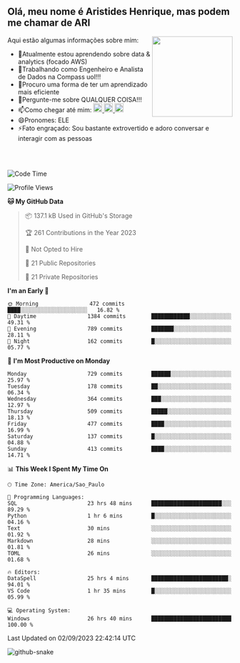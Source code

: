 ## Olá, meu nome é Aristides Henrique, mas podem me chamar de ARI

<div >
Aqui estão algumas informações sobre mim:<img align="right" height="180em" src="https://user-images.githubusercontent.com/97318481/177042589-45d62122-82a9-4a32-b3a7-87b322825b2f.png">
</div>

- 🌱Atualmente estou aprendendo sobre data & analytics (focado AWS)
- 👯Trabalhando como Engenheiro e Analista de Dados na Compass uol!!!
- 🤔Procuro uma forma de ter um aprendizado mais eficiente
- 💬Pergunte-me sobre QUALQUER COISA!!!
- 📫Como chegar até mim:
  <a href="https://www.instagram.com/aryhenry/" target="_blank">
  <img src="https://img.shields.io/badge/-Instagram-%23E4405F?style=for-the-badge&logo=instagram&logoColor=black" height="20px">
  </a>
  <a href="https://www.linkedin.com/in/aristides-henrique/" target="_blank">
  <img src="https://img.shields.io/badge/-LinkedIn-%230077B5?style=for-the-badge&logo=linkedin&logoColor=black" height="20px">
  </a> 
  <a href="mailto:arihenriqueuna@gmail.com">
  <img src="https://img.shields.io/badge/-Gmail-%23333?style=for-the-badge&logo=gmail&logoColor=white" height="20px">
  </a>
- 😄Pronomes: ELE
- ⚡Fato engraçado: Sou bastante extrovertido e adoro conversar e interagir com as pessoas
<br/>
<br/>


<!--START_SECTION:waka-->
![Code Time](http://img.shields.io/badge/Code%20Time-1%2C152%20hrs%206%20mins-blue)

![Profile Views](http://img.shields.io/badge/Profile%20Views-31-blue)

**🐱 My GitHub Data** 

> 📦 137.1 kB Used in GitHub's Storage 
 > 
> 🏆 261 Contributions in the Year 2023
 > 
> 🚫 Not Opted to Hire
 > 
> 📜 21 Public Repositories 
 > 
> 🔑 21 Private Repositories 
 > 
**I'm an Early 🐤** 

```text
🌞 Morning                472 commits         ████░░░░░░░░░░░░░░░░░░░░░   16.82 % 
🌆 Daytime                1384 commits        ████████████░░░░░░░░░░░░░   49.31 % 
🌃 Evening                789 commits         ███████░░░░░░░░░░░░░░░░░░   28.11 % 
🌙 Night                  162 commits         █░░░░░░░░░░░░░░░░░░░░░░░░   05.77 % 
```
📅 **I'm Most Productive on Monday** 

```text
Monday                   729 commits         ██████░░░░░░░░░░░░░░░░░░░   25.97 % 
Tuesday                  178 commits         ██░░░░░░░░░░░░░░░░░░░░░░░   06.34 % 
Wednesday                364 commits         ███░░░░░░░░░░░░░░░░░░░░░░   12.97 % 
Thursday                 509 commits         █████░░░░░░░░░░░░░░░░░░░░   18.13 % 
Friday                   477 commits         ████░░░░░░░░░░░░░░░░░░░░░   16.99 % 
Saturday                 137 commits         █░░░░░░░░░░░░░░░░░░░░░░░░   04.88 % 
Sunday                   413 commits         ████░░░░░░░░░░░░░░░░░░░░░   14.71 % 
```


📊 **This Week I Spent My Time On** 

```text
🕑︎ Time Zone: America/Sao_Paulo

💬 Programming Languages: 
SQL                      23 hrs 48 mins      ██████████████████████░░░   89.29 % 
Python                   1 hr 6 mins         █░░░░░░░░░░░░░░░░░░░░░░░░   04.16 % 
Text                     30 mins             ░░░░░░░░░░░░░░░░░░░░░░░░░   01.92 % 
Markdown                 28 mins             ░░░░░░░░░░░░░░░░░░░░░░░░░   01.81 % 
TOML                     26 mins             ░░░░░░░░░░░░░░░░░░░░░░░░░   01.68 % 

🔥 Editors: 
DataSpell                25 hrs 4 mins       ████████████████████████░   94.01 % 
VS Code                  1 hr 35 mins        █░░░░░░░░░░░░░░░░░░░░░░░░   05.99 % 

💻 Operating System: 
Windows                  26 hrs 40 mins      █████████████████████████   100.00 % 
```


 Last Updated on 02/09/2023 22:42:14 UTC
<!--END_SECTION:waka-->

<img alt="github-snake" src="https://github.com/AriHenrique/AriHenrique/blob/output/github-contribution-grid-snake-dark.svg" />

